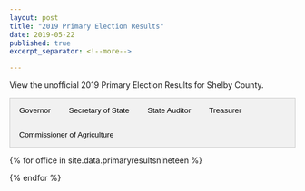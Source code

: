 ```yaml
---
layout: post
title: "2019 Primary Election Results"
date: 2019-05-22
published: true
excerpt_separator: <!--more-->

---
```

View the unofficial 2019 Primary Election Results for Shelby County.

<!--more-->

<div class="tab">
  <button class="tablinks" onclick="openRace(event, 'governor')" id="defaultOpen">Governor</button>
  <button class="tablinks" onclick="openRace(event, 'sos')">Secretary of State</button>
  <button class="tablinks" onclick="openRace(event, 'auditor')">State Auditor</button>
  <button class="tablinks" onclick="openRace(event, 'treasurer')">Treasurer</button>
  <button class="tablinks" onclick="openRace(event, 'ag')">Commissioner of Agriculture</button>
</div>

{% for office in site.data.primaryresultsnineteen %}
<div id="{{office.class}}" class="tabcontent">
<table class="race-results">
  <thead>
    <tr><th class="race-office" colspan="5">{{office.office}}</th></tr>
    <tr class="race-candidates">
      <th>Precinct</th>
      {% for candidate in office.candidates %}
      <th>{{ candidate.candidate }}</th>
      {% endfor %}
    </tr>
  </thead>
  <tbody>
    {% for precinct in office.precincts %}
      <tr>
      <td class="race-precinct">{{precinct.precinct}}</td>
      {% for vote in precinct.votes %}
      <td class="race-result">{{ vote.vote }}</td>
      {% endfor %}
      </tr>
    {% endfor %}
  </tbody>
</table>
</div>
{% endfor %}


<script>

document.getElementById("defaultOpen").click();

function openRace(evt, raceName){
  var i, tabcontent, tablinks;

  tabcontent = document.getElementsByClassName("tabcontent");
  for (i = 0; i < tabcontent.length; i++){
    tabcontent[i].style.display = "none";
  }

  tablinks = document.getElementsByClassName("tablinks");
  for (i = 0; i < tablinks.length; i++){
    tablinks[i].className = tablinks[i].className.replace(" active", "");
  }

  document.getElementById(raceName).style.display = "block";
  evt.currentTarget.className += " active";
}
</script>
<style>
  .tab {
    overflow: hidden;
    border: 1px solid #ccc;
    background-color: #f1f1f1;
  }

  .tab button {
    background-color: inherit;
    float: left;
    border: none;
    outline: none;
    cursor: pointer;
    padding: 14px 16px;
    transition: 0.3s;
  }

  .tab button:hover {
    background-color: #ddd;
  }

  .tab button.active {
    background-color: #ccc;
  }

  .tabcontent {
    display: none;
  }

  .race-office {
    font-weight: 700;
    text-decoration: underline;
  }

  .race-results {
    margin: 10px 0;
  }

  .race-results thead {
    border-bottom: 1px solid black;
  }

  .race-precinct {
    text-align: left;
  }

  .race-result {
    text-align: center;
  }

  .race-results tbody tr:nth-child(even) {
    background-color: #f2f2f2;
  }

  .race-candidates th{
    padding: 5px 10px 0px 10px;
  }
</style>
